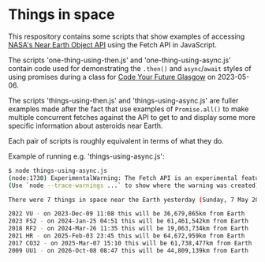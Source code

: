 # Things in space

This respository contains some scripts that show examples of accessing [NASA's Near Earth Object API](https://api.nasa.gov/index.html#NeoWS) using the Fetch API in JavaScript.

The scripts 'one-thing-using-then.js' and 'one-thing-using-async.js' contain code used for demonstrating the `.then()` and `async`/`await` styles of using promises during a class for [Code Your Future Glasgow](https://codeyourfuture.io/scotland/) on 2023-05-06.

The scripts 'things-using-then.js' and 'things-using-async.js' are fuller examples made after the fact that use examples of `Promise.all()` to make multiple concurrent fetches against the API to get to and display some more specific information about asteroids near Earth.

Each pair of scripts is roughly equivalent in terms of what they do.

Example of running e.g. 'things-using-async.js':

```sh
$ node things-using-async.js
(node:1730) ExperimentalWarning: The Fetch API is an experimental feature. This feature could change at any time
(Use `node --trace-warnings ...` to show where the warning was created)

There were 7 things in space near the Earth yesterday (Sunday, 7 May 2023):

2022 VU - on 2023-Dec-09 11:08 this will be 36,679,865km from Earth
2023 FS2 - on 2024-Jan-25 04:51 this will be 61,461,542km from Earth
2018 RF2 - on 2024-Mar-26 11:35 this will be 19,063,734km from Earth
2021 HR - on 2025-Feb-03 23:45 this will be 64,672,959km from Earth
2017 CO32 - on 2025-Mar-07 15:10 this will be 61,738,477km from Earth
2009 UU1 - on 2026-Oct-08 08:47 this will be 44,809,139km from Earth
```
